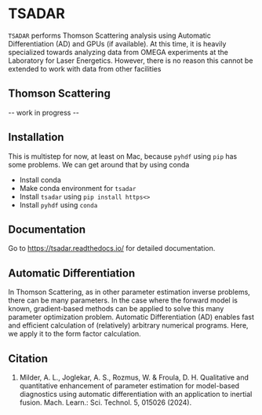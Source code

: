 # TSADAR
`TSADAR` performs Thomson Scattering analysis using Automatic Differentiation (AD) and GPUs (if available). At this time, it is heavily specialized towards analyzing data 
from OMEGA experiments at the Laboratory for Laser Energetics. However, there is no reason this cannot be extended to work with data
from other facilities

## Thomson Scattering
-- work in progress -- 

## Installation
This is multistep for now, at least on Mac, because `pyhdf` using `pip` has some problems. We can get around that by using conda

 - Install conda 
 - Make conda environment for `tsadar`
 - Install `tsadar` using `pip install https<>`
 - Install `pyhdf` using `conda`

## Documentation
Go to https://tsadar.readthedocs.io/ for detailed documentation.

## Automatic Differentiation
In Thomson Scattering, as in other parameter estimation inverse problems, there can be many parameters. In the case where the forward model is known, 
gradient-based methods can be applied to solve this many parameter optimization problem. Automatic Differentiation (AD) enables fast and efficient calculation of (relatively) arbitrary numerical programs. Here, we apply it to the form factor calculation.

## Citation
1. Milder, A. L., Joglekar, A. S., Rozmus, W. & Froula, D. H. Qualitative and quantitative enhancement of parameter estimation for model-based diagnostics using automatic differentiation with an application to inertial fusion. Mach. Learn.: Sci. Technol. 5, 015026 (2024).


